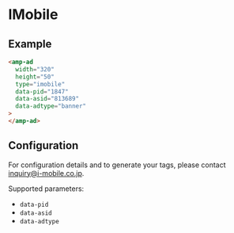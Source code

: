 <!---
Copyright 2015 The AMP HTML Authors. All Rights Reserved.

Licensed under the Apache License, Version 2.0 (the "License");
you may not use this file except in compliance with the License.
You may obtain a copy of the License at

      http://www.apache.org/licenses/LICENSE-2.0

Unless required by applicable law or agreed to in writing, software
distributed under the License is distributed on an "AS-IS" BASIS,
WITHOUT WARRANTIES OR CONDITIONS OF ANY KIND, either express or implied.
See the License for the specific language governing permissions and
limitations under the License.
-->

# IMobile

## Example

```html
<amp-ad
  width="320"
  height="50"
  type="imobile"
  data-pid="1847"
  data-asid="813689"
  data-adtype="banner"
>
</amp-ad>
```

## Configuration

For configuration details and to generate your tags, please contact
inquiry@i-mobile.co.jp.

Supported parameters:

- `data-pid`
- `data-asid`
- `data-adtype`
